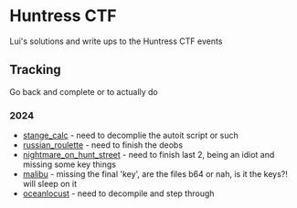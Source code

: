 # Huntress CTF

Lui's solutions and write ups to the Huntress CTF events

## Tracking

Go back and complete or to actually do

### 2024

- [stange_calc](2024/strange_calc/) - need to decomplie the autoit script or such
- [russian_roulette](2024/russian_roulette/) - need to finish the deobs
- [nightmare_on_hunt_street](2024/nightmare_on_hunt_street/) - need to finish last 2, being an idiot and missing some key things
- [malibu](2024/malibu/) - missing the final 'key', are the files b64 or nah, is it the keys?! will sleep on it
- [oceanlocust](2024/oceanlocust/) - need to decompile and step through
